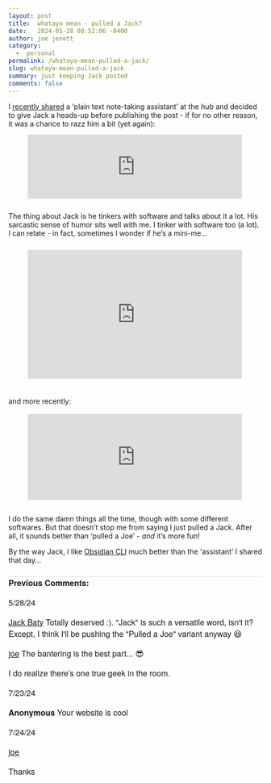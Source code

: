 ```yaml
---
layout: post
title:  whataya mean - pulled a Jack?
date:   2024-05-28 08:52:06 -0400
author: joe jenett
category:
  -  personal
permalink: /whataya-mean-pulled-a-jack/
slug: whataya-mean-pulled-a-jack
summary: just keeping Jack posted
comments: false
---
```

<p>
I <a href="https://iwebthings.joejenett.com/exploring-something-cool-05-19-24/">recently shared</a> a ‘plain text note-taking assistant’ at the <em>hub</em> and decided to give Jack a heads-up before publishing the post - if for no other reason, it was a chance to razz him a bit (yet again):
</p>

<iframe src="https://toot.community/@jenett/112467828875886171/embed" class="mastodon-embed" style="max-width: 100%; border: 0;transform:scale(0.85);margin-top:-12px;" width="500" allowfullscreen="allowfullscreen"></iframe><script src="https://toot.community/embed.js" async="async"></script>

<p>
The thing about Jack is he tinkers with software and talks about it a lot. His sarcastic sense of humor sits well with me. I tinker with software too (a lot). I can relate - in fact, sometimes I wonder if he’s a mini-me...
</p>

<iframe src="https://social.lol/@jbaty/112345749150504144/embed" width="500" height="300" allowfullscreen="allowfullscreen" sandbox="allow-scripts allow-same-origin allow-popups allow-popups-to-escape-sandbox allow-forms" style="max-width: 100%; border: 0;transform:scale(0.85);margin-top:-12px;" ></iframe>

<p>
and more recently:
</p>

<iframe src="https://social.lol/@jbaty/112450154255929783/embed" width="500" height="200" allowfullscreen="allowfullscreen" sandbox="allow-scripts allow-same-origin allow-popups allow-popups-to-escape-sandbox allow-forms" style="max-width: 100%; border: 0;transform:scale(0.85);margin-top:-12px;"></iframe>

<p>
I do the same damn things all the time, though with some different softwares. But that doesn’t stop me from saying I just pulled a Jack. After all, it sounds better than ‘pulled a Joe’ - <em>and</em> it’s more fun! 
</p>
<p>
By the way Jack, I like <a href="https://yakitrak.github.io/obs/">Obsidian CLI</a> much better than the ‘assistant’ I shared that day...
</p>



<a style="display:none;" href="https://brid.gy/publish/mastodon"><small>(cross-posted to mastodon)</small></a>

<p style="font-family: 'Helvetica Neue',Helvetica,Arial,sans-serif;font-weight:600;font-size:16px;border-top:1px solid #ddd;margin-top:24px;">
Previous Comments:
</p>
<p style="font-family: 'Helvetica Neue',Helvetica,Arial,sans-serif;font-weight:500;font-size:16px;">5/28/24</p>
<p style="font-family: 'Helvetica Neue',Helvetica,Arial,sans-serif;font-size:16px;"><a href="https://social.lol/@jbaty">Jack Baty</a>
Totally deserved :). "Jack" is such a versatile word, isn't it? Except, I think I'll be pushing the "Pulled a Joe" variant anyway 😆
</p>
<p style="font-family: 'Helvetica Neue',Helvetica,Arial,sans-serif;font-size:16px;"><a href="https://iwebthings.joejenett.com/">joe</a>
The bantering is the best part... 😎</p>

<p style="font-family: 'Helvetica Neue',Helvetica,Arial,sans-serif;font-size:16px;">I do realize there’s one true geek in the room.</p>

<p style="font-family: 'Helvetica Neue',Helvetica,Arial,sans-serif;font-weight:500;font-size:16px;">7/23/24</p>
<p style="font-family: 'Helvetica Neue',Helvetica,Arial,sans-serif;font-size:16px;"><strong>Anonymous</strong>
Your website is cool</p>

<p style="font-family: 'Helvetica Neue',Helvetica,Arial,sans-serif;font-weight:500;font-size:16px;">7/24/24</p>
<p style="font-family: 'Helvetica Neue',Helvetica,Arial,sans-serif;font-size:16px;"><a href="https://iwebthings.joejenett.com/">joe</a></p>
<p style="font-family: 'Helvetica Neue',Helvetica,Arial,sans-serif;font-size:16px;">Thanks</p>
